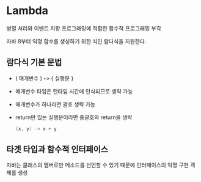 # Lambda

병렬 처리와 이벤트 지향 프로그래밍에 적합한 함수적 프로그래밍 부각

자바 8부터 익명 함수를 생성하기 위한 식인 람다식을 지원한다.



## 람다식 기본 문법

- ( 매개변수 ) -> { 실행문 } 
- 매개변수 타입은 런타임 시간에 인식되므로 생략 가능

- 매개변수가 하나라면 괄호 생략 가능

- return만 있는 실행문이라면 중괄호와 return을 생략

  ```java
  (x, y) -> x + y
  ```



## 타겟 타입과 함수적 인터페이스

자바는 클래스의 멤버로만 메소드를 선언할 수 있기 때문에 인터페이스의 익명 구현 객체를 생성



